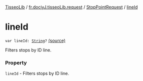 [TisseoLib](../../index.md) / [fr.docjyJ.tisseoLib.request](../index.md) / [StopPointRequest](index.md) / [lineId](./line-id.md)

# lineId

`var lineId: `[`String`](https://kotlinlang.org/api/latest/jvm/stdlib/kotlin/-string/index.html)`?` [(source)](https://github.com/docjyj/tisseoLib/tree/master/src/main/kotlin/fr/docjyJ/tisseoLib/request/StopPointRequest.kt#L38)

Filters stops by ID line.

### Property

`lineId` - Filters stops by ID line.